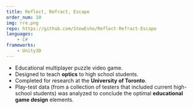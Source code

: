```yaml
---
title: Reflect, Refract, Escape
order_num: 10
img: rre.png
repo: https://github.com/StewEsho/Reflect-Refract-Escape
languages:
    - C#
frameworks:
    - Unity3D
---
```

+ Educational multiplayer puzzle video game.
+ Designed to teach **optics** to high school students. 
+ Completed for research at the **University of Toronto**. 
+ Play-test data (from a collection of testers that included current high-school students) was analyzed to conclude the optimal **educational game design** elements.